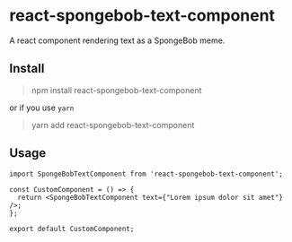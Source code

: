 # react-spongebob-text-component

A react component rendering text as a SpongeBob meme.

## Install

> npm install react-spongebob-text-component  

or if you use `yarn`  

> yarn add react-spongebob-text-component

## Usage

```
import SpongeBobTextComponent from 'react-spongebob-text-component';

const CustomComponent = () => {
  return <SpongeBobTextComponent text={"Lorem ipsum dolor sit amet"} />;
};

export default CustomComponent;
```
